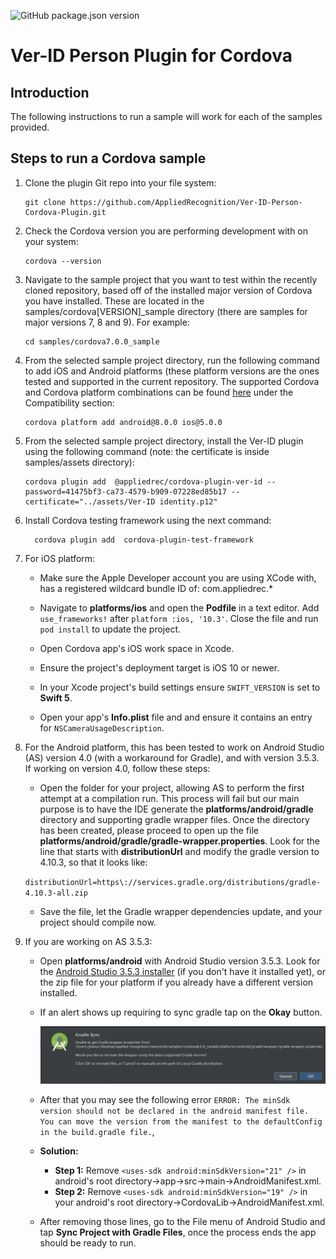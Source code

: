 ![GitHub package.json version](https://img.shields.io/github/package-json/v/AppliedRecognition/Ver-ID-Person-Cordova-Plugin.svg)

# Ver-ID Person Plugin for Cordova

## Introduction

The following instructions to run a sample will work for each of the
samples provided.

## Steps to run a Cordova sample

1. Clone the plugin Git repo into your file system:

    ```
    git clone https://github.com/AppliedRecognition/Ver-ID-Person-Cordova-Plugin.git
    ```
1. Check the Cordova version you are performing development with on your system:

	```
	cordova --version
	```
1. Navigate to the sample project that you want to test within the recently cloned repository, based off of the installed major version of Cordova you have installed.  These are located in the samples/cordova[VERSION]_sample directory (there are samples for major versions 7, 8 and 9).  For example:

	```
	cd samples/cordova7.0.0_sample
	```

1. From the selected sample project directory, run the following command to add iOS and Android platforms (these platform versions are the ones tested and supported in the current repository.  The supported Cordova and Cordova platform combinations can be found [here](README.md) under the Compatibility section:
    
    ```
    cordova platform add android@8.0.0 ios@5.0.0
	  ```

1. From the selected sample project directory, install the Ver-ID plugin using the following command (note: the certificate is inside samples/assets directory):

	```
	cordova plugin add  @appliedrec/cordova-plugin-ver-id --password=41475bf3-ca73-4579-b909-07228ed85b17 --certificate="../assets/Ver-ID identity.p12"
	```

1. Install Cordova testing framework using the next command:

    ```
	  cordova plugin add  cordova-plugin-test-framework
	  ```

1. For iOS platform:
    - Make sure the Apple Developer account you are using XCode with, has a registered wildcard bundle ID of: com.appliedrec.*
    - Navigate to **platforms/ios** and open the **Podfile** in a text editor.
      Add `use_frameworks!` after `platform :ios, '10.3'`. Close the file and run
      `pod install`
      to update the project.

    - Open Cordova app's iOS work space in Xcode.
    - Ensure the project's deployment target is iOS 10 or newer.
    - In your Xcode project's build settings ensure `SWIFT_VERSION` is set to **Swift 5**.
    - Open your app's **Info.plist** file and and ensure it contains an entry for `NSCameraUsageDescription`.
  

1. For the Android platform, this has been tested to work on Android Studio (AS) version 4.0 (with a workaround for Gradle), and with version 3.5.3.  If working on version 4.0, follow these steps:
   - Open the folder  for your project, allowing AS to perform the first attempt at a compilation run.  This process will fail but our main purpose is to have the IDE generate the **platforms/android/gradle** directory and supporting gradle wrapper files.  Once the directory has been created, please proceed to open up the file **platforms/android/gradle/gradle-wrapper.properties**.  Look for the line that starts with **distributionUrl** and modify the gradle version to 4.10.3, so that it looks like:

   `distributionUrl=https\://services.gradle.org/distributions/gradle-4.10.3-all.zip`

   - Save the file, let the Gradle wrapper dependencies update, and your project should compile now.

1. If you are working on AS 3.5.3:

   - Open **platforms/android** with Android Studio version 3.5.3. Look for the [Android Studio 3.5.3 installer](https://developer.android.com/studio/archive) (if you don't have it installed yet), or the zip file for your platform if you already have a different version installed.

   - If an alert shows up requiring to sync gradle tap on the **Okay** button.

        ![graddle sync](documentation/graddle_sync.png)
   - After that you may see the following error `ERROR: The minSdk version should not be declared in the android manifest file. You can move the version from the manifest to the defaultConfig in the build.gradle file.`,
   - **Solution:**	
		- **Step 1:** Remove `<uses-sdk android:minSdkVersion="21" />` in android's root directory->app->src->main->AndroidManifest.xml.		
		- **Step 2:** Remove `<uses-sdk android:minSdkVersion="19" />` in your android's root directory->CordovaLib->AndroidManifest.xml.

    - After removing those lines, go to the File menu of Android Studio and tap
      **Sync Project with Gradle Files**, once the process ends the app should
      be ready to run.
 
